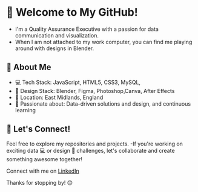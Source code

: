 # 👋 Welcome to My GitHub!

- I'm a Quality Assurance Executive with a passion for data communication and visualization.
- When I am not attached to my work computer, you can find me playing around with designs in Blender. 

## 💼 About Me

- 💻 Tech Stack: JavaScript, HTML5, CSS3, MySQL,
- 🎨 Design Stack: Blender, Figma, Photoshop,Canva, After Effects
- 📍 Location: East Midlands, England
- 🌱 Passionate about: Data-driven solutions and design, and continuous learning


## 🚀 Let's Connect!

Feel free to explore my repositories and projects.
-If you're working on exciting data 💻 or design 🎨 challenges, let's collaborate and create something awesome together!

Connect with me on [LinkedIn](https://www.linkedin.com/in/swhatmore74)

Thanks for stopping by! 😊
